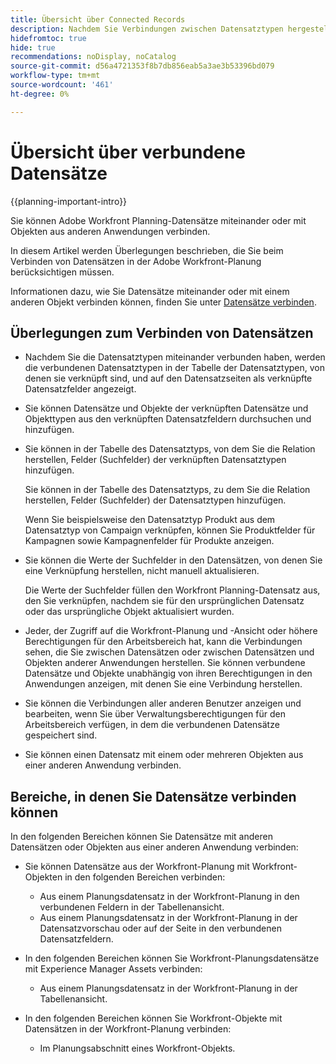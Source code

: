 ```yaml
---
title: Übersicht über Connected Records
description: Nachdem Sie Verbindungen zwischen Datensatztypen hergestellt haben, können Sie einzelne Datensätze miteinander verbinden. In diesem Artikel werden Überlegungen beschrieben, die Sie beim Verbinden von Datensätzen in der Adobe Workfront-Planung berücksichtigen müssen.
hidefromtoc: true
hide: true
recommendations: noDisplay, noCatalog
source-git-commit: d56a4721353f8b7db856eab5a3ae3b53396bd079
workflow-type: tm+mt
source-wordcount: '461'
ht-degree: 0%

---
```



<!--update metadata at GA-->

# Übersicht über verbundene Datensätze

{{planning-important-intro}}

Sie können Adobe Workfront Planning-Datensätze miteinander oder mit Objekten aus anderen Anwendungen verbinden.

In diesem Artikel werden Überlegungen beschrieben, die Sie beim Verbinden von Datensätzen in der Adobe Workfront-Planung berücksichtigen müssen.

Informationen dazu, wie Sie Datensätze miteinander oder mit einem anderen Objekt verbinden können, finden Sie unter [Datensätze verbinden](/help/quicksilver/planning/records/connect-records.md).


## Überlegungen zum Verbinden von Datensätzen

* Nachdem Sie die Datensatztypen miteinander verbunden haben, werden die verbundenen Datensatztypen in der Tabelle der Datensatztypen, von denen sie verknüpft sind, und auf den Datensatzseiten als verknüpfte Datensatzfelder angezeigt.
* Sie können Datensätze und Objekte der verknüpften Datensätze und Objekttypen aus den verknüpften Datensatzfeldern durchsuchen und hinzufügen.
* Sie können in der Tabelle des Datensatztyps, von dem Sie die Relation herstellen, Felder (Suchfelder) der verknüpften Datensatztypen hinzufügen.

  Sie können in der Tabelle des Datensatztyps, zu dem Sie die Relation herstellen, Felder (Suchfelder) der Datensatztypen hinzufügen.

  Wenn Sie beispielsweise den Datensatztyp Produkt aus dem Datensatztyp von Campaign verknüpfen, können Sie Produktfelder für Kampagnen sowie Kampagnenfelder für Produkte anzeigen.
* Sie können die Werte der Suchfelder in den Datensätzen, von denen Sie eine Verknüpfung herstellen, nicht manuell aktualisieren.

  Die Werte der Suchfelder füllen den Workfront Planning-Datensatz aus, den Sie verknüpfen, nachdem sie für den ursprünglichen Datensatz oder das ursprüngliche Objekt aktualisiert wurden.

* Jeder, der Zugriff auf die Workfront-Planung und -Ansicht oder höhere Berechtigungen für den Arbeitsbereich hat, kann die Verbindungen sehen, die Sie zwischen Datensätzen oder zwischen Datensätzen und Objekten anderer Anwendungen herstellen. Sie können verbundene Datensätze und Objekte unabhängig von ihren Berechtigungen in den Anwendungen anzeigen, mit denen Sie eine Verbindung herstellen.
* Sie können die Verbindungen aller anderen Benutzer anzeigen und bearbeiten, wenn Sie über Verwaltungsberechtigungen für den Arbeitsbereich verfügen, in dem die verbundenen Datensätze gespeichert sind.
* Sie können einen Datensatz mit einem oder mehreren Objekten aus einer anderen Anwendung verbinden. <!--For more information, see the "Connections types" section in the article [Connected record types overview](/help/quicksilver/planning/architecture/connect-record-types-overview.md). -->

## Bereiche, in denen Sie Datensätze verbinden können

In den folgenden Bereichen können Sie Datensätze mit anderen Datensätzen oder Objekten aus einer anderen Anwendung verbinden:

* Sie können Datensätze aus der Workfront-Planung mit Workfront-Objekten in den folgenden Bereichen verbinden:
   * Aus einem Planungsdatensatz in der Workfront-Planung in den verbundenen Feldern in der Tabellenansicht.
   * Aus einem Planungsdatensatz in der Workfront-Planung in der Datensatzvorschau oder auf der Seite in den verbundenen Datensatzfeldern.
  <!--
  * From a Planning record in Workfront Planning in the record preview or page in the connected record fields on the Details tab.
  * From a Planning record in the record's preview or page on the Connections tab.  -->

* In den folgenden Bereichen können Sie Workfront-Planungsdatensätze mit Experience Manager Assets verbinden:

   * Aus einem Planungsdatensatz in der Workfront-Planung in der Tabellenansicht.
  <!--* From a Planning record in the Connections tab on the record's preview or page.  -->

* In den folgenden Bereichen können Sie Workfront-Objekte mit Datensätzen in der Workfront-Planung verbinden:

   * Im Planungsabschnitt eines Workfront-Objekts.

